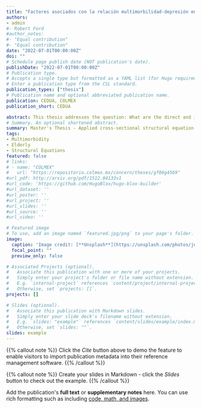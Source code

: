 ```yaml
---
title: "Factores asociados con la relación multimorbilidad-depresión en personas de 60 años y más en México, 2018"
authors:
- admin
#- Robert Ford
#author_notes:
#- "Equal contribution"
#- "Equal contribution"
date: "2022-07-01T00:00:00Z"
doi: ""
# Schedule page publish date (NOT publication's date).
publishDate: "2022-07-01T00:00:00Z"
# Publication type.
# Accepts a single type but formatted as a YAML list (for Hugo requirements).
# Enter a publication type from the CSL standard.
publication_types: ["thesis"]
# Publication name and optional abbreviated publication name.
publication: CEDUA, COLMEX
publication_short: CEDUA

abstract: This thesis addresses the question: What are the direct and indirect associations of socioeconomic, behavioral, psychosocial, and health-related factors with the multimorbidity-depression relationship among the Mexican population aged 60 and over in 2018? Using data from the 2018 Mexican Health and Aging Study (ENASEM), two cross-sectional structural equation models were applied. The findings show that the indirect effects of multimorbidity, through health and psychosocial variables (mediators in the multimorbidity-depression relationship), are statistically significant. The research revealed that the association between multimorbidity and depression is stronger when the indirect effects of multimorbidity on depressive symptoms are considered—an aspect not always highlighted in previous studies on this topic.
# Summary. An optional shortened abstract.
summary: Master's Thesis - Applied cross-sectional structural equation models to assess the mediating role of health and psychosocial factors in the multimorbidity-depression relationship among older adults in Mexico.
tags:
- Multimorbidity
- Elderly
- Structural Equations
featured: false
# links:
# - name: "COLMEX"
#   url: "https://repositorio.colmex.mx/concern/theses/gf06g4569"
#url_pdf: http://arxiv.org/pdf/1512.04133v1
#url_code: 'https://github.com/HugoBlox/hugo-blox-builder'
#url_dataset: ''
#url_poster: ''
#url_project: ''
#url_slides: ''
#url_source: ''
#url_video: ''

# Featured image
# To use, add an image named `featured.jpg/png` to your page's folder. 
image:
  caption: 'Image credit: [**Unsplash**](https://unsplash.com/photos/jdD8gXaTZsc)'
  focal_point: ""
  preview_only: false

# Associated Projects (optional).
#   Associate this publication with one or more of your projects.
#   Simply enter your project's folder or file name without extension.
#   E.g. `internal-project` references `content/project/internal-project/index.md`.
#   Otherwise, set `projects: []`.
projects: []

# Slides (optional).
#   Associate this publication with Markdown slides.
#   Simply enter your slide deck's filename without extension.
#   E.g. `slides: "example"` references `content/slides/example/index.md`.
#   Otherwise, set `slides: ""`.
slides: example
---
```


{{% callout note %}}
Click the *Cite* button above to demo the feature to enable visitors to import publication metadata into their reference management software.
{{% /callout %}}

{{% callout note %}}
Create your slides in Markdown - click the *Slides* button to check out the example.
{{% /callout %}}

Add the publication's **full text** or **supplementary notes** here. You can use rich formatting such as including [code, math, and images](https://docs.hugoblox.com/content/writing-markdown-latex/).
